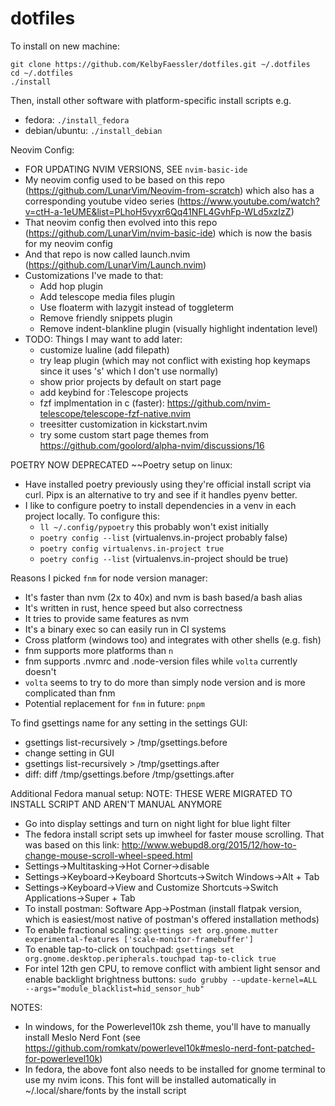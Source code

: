 # dotfiles

To install on new machine:
```
git clone https://github.com/KelbyFaessler/dotfiles.git ~/.dotfiles
cd ~/.dotfiles
./install
```

Then, install other software with platform-specific install scripts e.g. 
- fedora: `./install_fedora`
- debian/ubuntu: `./install_debian`

Neovim Config:
- FOR UPDATING NVIM VERSIONS, SEE `nvim-basic-ide`
- My neovim config used to be based on this repo (https://github.com/LunarVim/Neovim-from-scratch) which also has a corresponding youtube video series (https://www.youtube.com/watch?v=ctH-a-1eUME&list=PLhoH5vyxr6Qq41NFL4GvhFp-WLd5xzIzZ)
- That neovim config then evolved into this repo (https://github.com/LunarVim/nvim-basic-ide) which is now the basis for my neovim config
- And that repo is now called launch.nvim (https://github.com/LunarVim/Launch.nvim)
- Customizations I've made to that:
    - Add hop plugin
    - Add telescope media files plugin
    - Use floaterm with lazygit instead of toggleterm
    - Remove friendly snippets plugin
    - Remove indent-blankline plugin (visually highlight indentation level)
- TODO: Things I may want to add later:
    - customize lualine (add filepath)
    - try leap plugin (which may not conflict with existing hop keymaps since it uses 's' which I don't use normally)
    - show prior projects by default on start page
    - add keybind for :Telescope projects
    - fzf implmentation in c (faster): https://github.com/nvim-telescope/telescope-fzf-native.nvim
    - treesitter customization in kickstart.nvim
    - try some custom start page themes from https://github.com/goolord/alpha-nvim/discussions/16

POETRY NOW DEPRECATED
~~Poetry setup on linux:
- Have installed poetry previously using they're official install script via curl. Pipx is an alternative to try and see if it handles pyenv better.
- I like to configure poetry to install dependencies in a venv in each project locally. To configure this:
    - `ll ~/.config/pypoetry` this probably won't exist initially
    - `poetry config --list` (virtualenvs.in-project probably false)
    - `poetry config virtualenvs.in-project true`
    - `poetry config --list` (virtualenvs.in-project should be true)

Reasons I picked `fnm` for node version manager:
- It's faster than nvm (2x to 40x) and nvm is bash based/a bash alias
- It's written in rust, hence speed but also correctness
- It tries to provide same features as nvm
- It's a binary exec so can easily run in CI systems
- Cross platform (windows too) and integrates with other shells (e.g. fish)
- fnm supports more platforms than `n`
- fnm supports .nvmrc and .node-version files while `volta` currently doesn't
- `volta` seems to try to do more than simply node version and is more complicated than fnm
- Potential replacement for `fnm` in future: `pnpm`

To find gsettings name for any setting in the settings GUI:
- gsettings list-recursively > /tmp/gsettings.before
- change setting in GUI
- gsettings list-recursively > /tmp/gsettings.after
- diff: diff /tmp/gsettings.before /tmp/gsettings.after

Additional Fedora manual setup:
NOTE: THESE WERE MIGRATED TO INSTALL SCRIPT AND AREN'T MANUAL ANYMORE
- Go into display settings and turn on night light for blue light filter
- The fedora install script sets up imwheel for faster mouse scrolling. That was based on this link: http://www.webupd8.org/2015/12/how-to-change-mouse-scroll-wheel-speed.html
- Settings->Multitasking->Hot Corner->disable
- Settings->Keyboard->Keyboard Shortcuts->Switch Windows->Alt + Tab
- Settings->Keyboard->View and Customize Shortcuts->Switch Applications->Super + Tab
- To install postman: Software App->Postman (install flatpak version, which is easiest/most native of postman's offered installation methods)
- To enable fractional scaling: `gsettings set org.gnome.mutter experimental-features ['scale-monitor-framebuffer']`
- To enable tap-to-click on touchpad: `gsettings set org.gnome.desktop.peripherals.touchpad tap-to-click true`
- For intel 12th gen CPU, to remove conflict with ambient light sensor and enable backlight brightness buttons: `sudo grubby --update-kernel=ALL --args="module_blacklist=hid_sensor_hub"`

NOTES:
- In windows, for the Powerlevel10k zsh theme, you'll have to manually install Meslo Nerd Font (see https://github.com/romkatv/powerlevel10k#meslo-nerd-font-patched-for-powerlevel10k)
- In fedora, the above font also needs to be installed for gnome terminal to use my nvim icons. This font will be installed automatically in ~/.local/share/fonts by the install script
